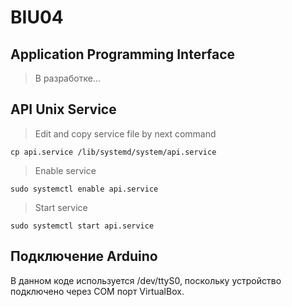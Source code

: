 # BIU04
## Application Programming Interface
>В разработке...

## API Unix Service
>Edit and copy service file by next command
```
cp api.service /lib/systemd/system/api.service
```
>Enable service
```
sudo systemctl enable api.service
```
>Start service
```
sudo systemctl start api.service
```

## Подключение Arduino
В данном коде используется /dev/ttyS0, поскольку устройство подключено через COM порт VirtualBox.
